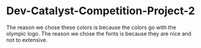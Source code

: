 # Dev-Catalyst-Competition-Project-2
The reason we chose these colors is because the colors go with the olympic logo. The reason we chose the fonts is because they are nice and not to extensive.
